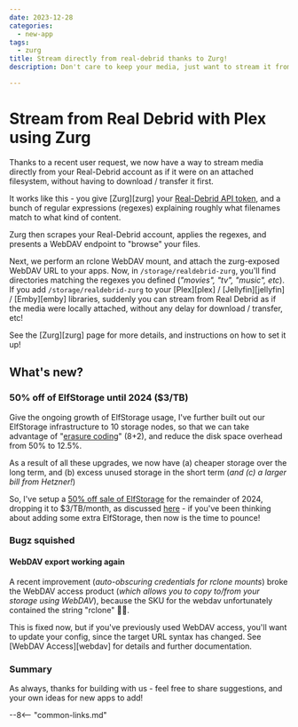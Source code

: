 ```yaml
---
date: 2023-12-28
categories:
  - new-app
tags:
  - zurg
title: Stream directly from real-debrid thanks to Zurg!
description: Don't care to keep your media, just want to stream it from Real Debrid using Plex/Jelly/Emby? Zurg makes this happen!

---
```

# Stream from Real Debrid with Plex using Zurg

Thanks to a recent user request, we now have a way to stream media directly from your Real-Debrid account as if it were on an attached filesystem, without having to download / transfer it first.

<!-- more -->

It works like this - you give [Zurg][zurg] your [Real-Debrid API token](https://real-debrid.com/apitoken), and a bunch of regular expressions (regexes) explaining roughly what filenames match to what kind of content.

Zurg then scrapes your Real-Debrid account, applies the regexes, and presents a WebDAV endpoint to "browse" your files.

Next, we perform an rclone WebDAV mount, and attach the zurg-exposed WebDAV URL to your apps. Now, in `/storage/realdebrid-zurg`, you'll find directories matching the regexes you defined (*"movies", "tv", "music", etc*). If you add `/storage/realdebrid-zurg` to your [Plex][plex] / [Jellyfin][jellyfin] / [Emby][emby] libraries, suddenly you can stream from Real Debrid as if the media were locally attached, without any delay for download / transfer, etc! 

See the [Zurg][zurg] page for more details, and instructions on how to set it up!

## What's new?

### 50% off of ElfStorage until 2024 ($3/TB)

Give the ongoing growth of ElfStorage usage, I've further built out our ElfStorage infrastructure to 10 storage nodes, so that we can take advantage of "[erasure coding](https://docs.ceph.com/en/latest/rados/operations/erasure-code/)" (8+2), and reduce the disk space overhead from 50% to 12.5%. 

As a result of all these upgrades, we now have (a) cheaper storage over the long term, and (b) excess unused storage in the short term (*and \(c) a larger bill from Hetzner!*)

So, I've setup a [50% off sale of ElfStorage](https://store.elfhosted.com/product/elfstorage/) for the remainder of 2024, dropping it to $3/TB/month, as discussed [here](https://www.reddit.com/r/seedboxes/comments/18rkwm6/50_off_storage_3tb_at_elfhosted_until_2024/) - if you've been thinking about adding some extra ElfStorage, then now is the time to pounce!

### Bugz squished

#### WebDAV export working again

A recent improvement (*auto-obscuring credentials for rclone mounts*) broke the WebDAV access product (*which allows you to copy to/from your storage using WebDAV*), because the SKU for the webdav unfortunately contained the string "rclone" :man_facepalming:.

This is fixed now, but if you've previously used WebDAV access, you'll want to update your config, since the target URL syntax has changed. See [WebDAV Access][webdav] for details and further documentation.

### Summary

As always, thanks for building with us - feel free to share suggestions, and your own ideas for new apps to add!

--8<-- "common-links.md"